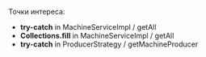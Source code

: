Точки интереса:
- __try-catch__ in MachineServiceImpl / getAll
- __Collections.fill__ in MachineServiceImpl / getAll
- __try-catch__ in ProducerStrategy / getMachineProducer 